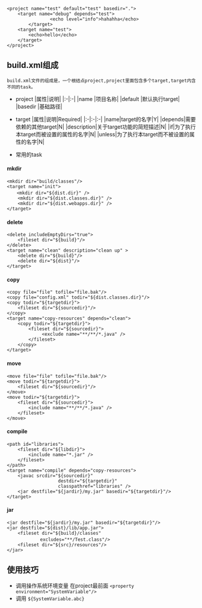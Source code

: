 ```
<project name="test" default="test" basedir=".">
	<target name="debug" depends="test">
                <echo level="info">hahahha</echo>
        </target>
	<target name="test">
		<echo>hello</echo>
	</target>
</project>
```
## build.xml组成
`build.xml文件的组成是，一个根结点project,project里面包含多个target,target内含不同的task。`

- project
|属性|说明|
|:-|:-|
|name     |项目名称|
|default  |默认执行target|
|basedir  |基础路径|
- target
|属性|说明|Required|
|:-|:-|:-|
|name|target的名字|Y|
|depends|需要依赖的其他target|N|
|description|关于target功能的简短描述|N|
|if|为了执行本target而被设置的属性的名字|N|
|unless|为了执行本target而不被设置的属性的名字|N|

- 常用的task
#### mkdir
```
<mkdir dir="build/classes"/>
<target name="init">
　  <mkdir dir="${dist.dir}" />
    <mkdir dir="${dist.classes.dir}" />
    <mkdir dir="${dist.webapps.dir}" />
</target>
```
#### delete ####
```
<delete includeEmptyDirs="true">
    <fileset dir="${build}"/>
</delete>
<target name="clean" description="clean up" >
    <delete dir="${build}"/>
    <delete dir="${dist}"/>
</target>
```
#### copy ####
```
<copy file="file" tofile="file.bak"/>
<copy file="config.xml" todir="${dist.classes.dir}"/>
<copy todir="${targetdir}">
    <fileset dir="${sourcedir}"/>
</copy>
<target name="copy-resources" depends="clean">
    <copy todir="${targetdir}">
        <fileset dir="${sourcedir}">
             <exclude name="**/**/*.java" />
        </fileset>
    </copy>
</target>
```
#### move ####
```
<move file="file" tofile="file.bak"/>
<move todir="${targetdir}">
    <fileset dir="${sourcedir}"/>
</move>
<move todir="${targetdir}">
    <fileset dir="${sourcedir}">
        <include name="**/**/*.java" />
    </fileset>
</move>
```
#### compile ####
```
<path id="libraries">
    <fileset dir="${libdir}">
        <include name="*.jar" />
    </fileset>
</path>
<target name="compile" depends="copy-resources">
    <javac srcdir="${sourcedir}"
                   destdir="${targetdir}"
                   classpathref="libraries" />
    <jar destfile="${jardir}/my.jar" basedir="${targetdir}"/>
</target>
```
#### jar ####
```
<jar destfile="${jardir}/my.jar" basedir="${targetdir}"/>
<jar destfile="${dist}/lib/app.jar">
    <fileset dir="${build}/classes"
        　　 excludes="**/Test.class"/>
    <fileset dir="${src}/resources"/>
</jar>
```
## 使用技巧 ##
- 调用操作系统环境变量
在project最前面
`<property environment="SystemVariable"/>`
- 调用
`${SystemVariable.abc}`
